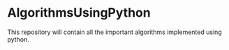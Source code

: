 # AlgorithmsUsingPython
This repository will contain all the important algorithms implemented using python.
